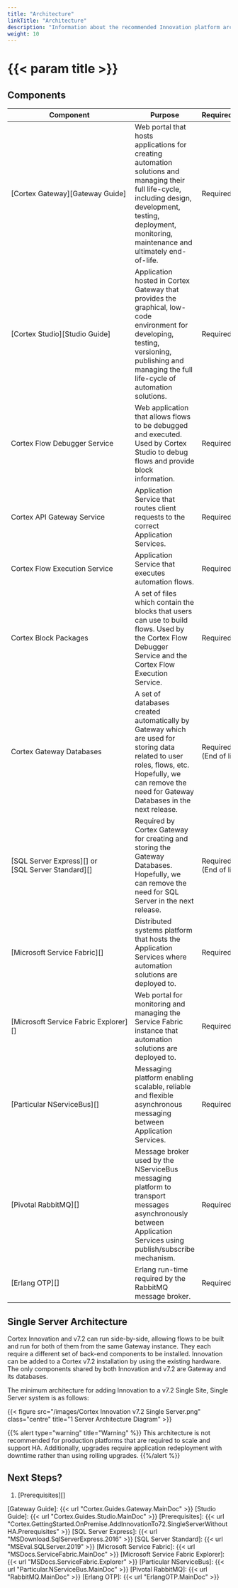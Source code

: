```yaml
---
title: "Architecture"
linkTitle: "Architecture"
description: "Information about the recommended Innovation platform architecture, including component descriptions."
weight: 10
---
```


# {{< param title >}}

## Components

| Component | Purpose | Required/Optional |Server Role |
|-----------|---------|----------|------------|
| [Cortex&nbsp;Gateway][Gateway Guide]| Web portal that hosts applications for creating automation solutions and managing their full life-cycle, including design, development, testing, deployment, monitoring, maintenance and ultimately end-of-life. | Required | Web&nbsp;Application&nbsp;Server |
| [Cortex&nbsp;Studio][Studio Guide] | Application hosted in Cortex Gateway that provides the graphical, low-code environment for developing, testing, versioning, publishing and managing the full life-cycle of automation solutions. | Required | Web&nbsp;Application&nbsp;Server |
| Cortex&nbsp;Flow&nbsp;Debugger&nbsp;Service | Web application that allows flows to be debugged and executed. Used by Cortex Studio to debug flows and provide block information. | Required | Web&nbsp;Application&nbsp;Server |
| Cortex&nbsp;API&nbsp;Gateway&nbsp;Service | Application Service that routes client requests to the correct Application Services. | Required | Application&nbsp;Server |
| Cortex&nbsp;Flow&nbsp;Execution&nbsp;Service | Application Service that executes automation flows. | Required | Application&nbsp;Server |
| Cortex&nbsp;Block&nbsp;Packages | A set of files which contain the blocks that users can use to build flows. Used by the Cortex Flow Debugger Service and the Cortex Flow Execution Service. | Required | Web&nbsp;Application&nbsp;Server, Application&nbsp;Server |
| Cortex&nbsp;Gateway&nbsp;Databases | A set of databases created automatically by Gateway which are used for storing data related to user roles, flows, etc. Hopefully, we can remove the need for Gateway Databases in the next release.  | Required<br />(End of life) | Web&nbsp;Application&nbsp;Server |
| [SQL&nbsp;Server&nbsp;Express][] or [SQL&nbsp;Server&nbsp;Standard][] | Required by Cortex Gateway for creating and storing the Gateway Databases. Hopefully, we can remove the need for SQL Server in the next release. | Required<br />(End of life) | Web&nbsp;Application&nbsp;Server |
| [Microsoft&nbsp;Service&nbsp;Fabric][] | Distributed systems platform that hosts the Application Services where automation solutions are deployed to. | Required | Application&nbsp;Server |
| [Microsoft&nbsp;Service&nbsp;Fabric&nbsp;Explorer][] | Web portal for monitoring and managing the Service Fabric instance that automation solutions are deployed to. | Required | Application&nbsp;Server |
| [Particular&nbsp;NServiceBus][] | Messaging platform enabling scalable, reliable and flexible asynchronous messaging between Application Services. | Required | Application&nbsp;Server |
| [Pivotal&nbsp;RabbitMQ][] | Message broker used by the NServiceBus messaging platform to transport messages asynchronously between Application Services using publish/subscribe mechanism. | Required | Application&nbsp;Server |
| [Erlang&nbsp;OTP][] | Erlang run-time required by the RabbitMQ message broker. | Required | Application&nbsp;Server |

## Single Server Architecture

Cortex Innovation and v7.2 can run side-by-side, allowing flows to be built and run for both of them from the same Gateway instance. They each require a different set of back-end components to be installed. Innovation can be added to a Cortex v7.2 installation by using the existing hardware. The only components shared by both Innovation and v7.2 are Gateway and its databases.

The minimum architecture for adding Innovation to a v7.2 Single Site, Single Server system is as follows:

{{< figure src="/images/Cortex Innovation v7.2 Single Server.png" class="centre" title="1 Server Architecture Diagram" >}}

{{% alert type="warning" title="Warning" %}} This architecture is not recommended for production platforms that are required to scale and support HA. Additionally, upgrades require application redeployment with downtime rather than using rolling upgrades. {{%/alert %}}

## Next Steps?

1. [Prerequisites][]

[Gateway Guide]: {{< url "Cortex.Guides.Gateway.MainDoc" >}}
[Studio Guide]: {{< url "Cortex.Guides.Studio.MainDoc" >}}
[Prerequisites]: {{< url "Cortex.GettingStarted.OnPremise.AddInnovationTo72.SingleServerWithoutHA.Prerequisites" >}}
[SQL&nbsp;Server&nbsp;Express]: {{< url "MSDownload.SqlServerExpress.2016"  >}}
[SQL&nbsp;Server&nbsp;Standard]: {{< url "MSEval.SQLServer.2019" >}}
[Microsoft&nbsp;Service&nbsp;Fabric]: {{< url "MSDocs.ServiceFabric.MainDoc" >}}
[Microsoft&nbsp;Service&nbsp;Fabric&nbsp;Explorer]: {{< url "MSDocs.ServiceFabric.Explorer" >}}
[Particular&nbsp;NServiceBus]: {{< url "Particular.NServiceBus.MainDoc" >}}
[Pivotal&nbsp;RabbitMQ]: {{< url "RabbitMQ.MainDoc" >}}
[Erlang&nbsp;OTP]: {{< url "ErlangOTP.MainDoc" >}}
